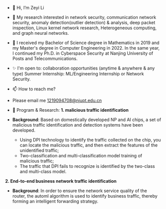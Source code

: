 - 👋 Hi, I’m Zeyi Li

- 👀 My research interested in  network security, communication network security, anomaly detection(outlier detection) & analysis, deep packet inspection, Linux kernel network research, Heterogeneous computing, and graph neural networks.
 
- 💞️ I received my Bachelor of Science degree in Mathematics in 2019 and my Master's degree in Computer Engineering in 2022. In the same year, I continued my Ph.D. in Cyberspace Security at Nanjing University of Posts and Telecommunications.

- ✨ I'm open to:
 collaboration opportunities (anytime & anywhere & any type)
 Summer Internship: ML/Engineering Internship or Network Security.
 
- 📫 How to reach me? 
- Please email me 1219094708@njupt.edu.cn

- 💬 Program & Research: 
 **1. malicious traffic identification** 

 * **Background**: Based on domestically developed NP and AI chips, a set of malicious traffic identification and detection systems have been developed.

   -  Using DPI technology to identify the traffic collected on the chip, you can locate the malicious traffic, and then extract the features of the unidentified traffic;
   -  Two-classification and multi-classification model training of malicious traffic;
   -  The traffic that DPI fails to recognize is identified by the two-class and multi-class model.
   
 **2. End-to-end business network traffic identification** 
   
  * **Background**: In order to ensure the network service quality of the router, the automl algorithm is used to identify business traffic, thereby forming an intelligent forwarding strategy.

<!---
sailorlee97/sailorlee97 is a ✨ special ✨ repository because its `README.md` (this file) appears on your GitHub profile.
You can click the Preview link to take a look at your changes.
--->
